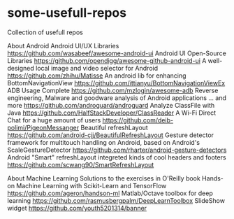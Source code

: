 # some-usefull-repos
Collection of usefull repos 

About Android
Android UI/UX Libraries
https://github.com/wasabeef/awesome-android-ui
Android UI Open-Source Libraries
https://github.com/opendigg/awesome-github-android-ui
A well-designed local image and video selector for Android
https://github.com/zhihu/Matisse
An android lib for enhancing BottomNavigationView
https://github.com/ittianyu/BottomNavigationViewEx
ADB Usage Complete
https://github.com/mzlogin/awesome-adb
Reverse engineering, Malware and goodware analysis of Android applications ... and more
https://github.com/androguard/androguard
Analyze ClassFile with Java
https://github.com/HalfStackDeveloper/ClassReader
A Wi-Fi Direct Chat for a huge amount of users
https://github.com/deib-polimi/PigeonMessanger
Beautiful refreshLayout
https://github.com/android-cjj/BeautifulRefreshLayout
Gesture detector framework for multitouch handling on Android, based on Android's ScaleGestureDetector
https://github.com/rharter/android-gesture-detectors
Android "Smart" refreshLayout integreted kinds of cool headers and footers
https://github.com/scwang90/SmartRefreshLayout

About Machine Learning
Solutions to the exercises in O'Reilly book Hands-on Machine Learning with Scikit-Learn and TensorFlow
https://github.com/ageron/handson-ml
Matlab/Octave toolbox for deep learning
https://github.com/rasmusbergpalm/DeepLearnToolbox
SlideShow widget
https://github.com/youth5201314/banner
